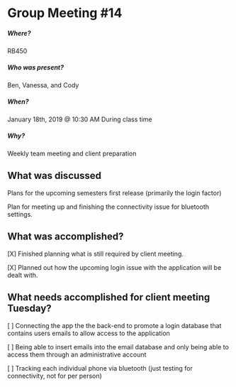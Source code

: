 # Group Meeting #14
##### Where?
RB450
##### Who was present?
Ben, Vanessa, and Cody
##### When?
January 18th, 2019 @ 10:30 AM
During class time
##### Why?
Weekly team meeting and client preparation

## What was discussed
Plans for the upcoming semesters first release (primarily the login factor)

Plan for meeting up and finishing the connectivity issue for bluetooth settings.

## What was accomplished?
[X] Finished planning what is still required by client meeting.

[X] Planned out how the upcoming login issue with the application will be dealt with.

## What needs accomplished for client meeting Tuesday?
[ ] Connecting the app the the back-end to promote a login database that contains users emails to allow access to the application

[ ] Being able to insert emails into the email database and only being able to access them through an administrative account

[ ] Tracking each individual phone via bluetooth (just testing for connectivity, not for per person)

